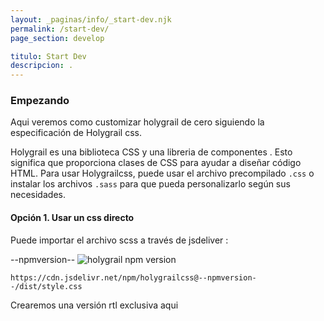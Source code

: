 ```yaml
---
layout: _paginas/info/_start-dev.njk
permalink: /start-dev/
page_section: develop

titulo: Start Dev
descripcion: .
---
```


### Empezando

Aqui veremos como customizar holygrail de cero siguiendo la especificación de Holygrail css.

Holygrail es una biblioteca CSS y una libreria de componentes . Esto significa que proporciona clases de CSS para ayudar a diseñar código HTML. Para usar Holygrailcss, puede usar el archivo precompilado `.css` o instalar los archivos `.sass` para que pueda personalizarlo según sus necesidades.

#### Opción 1. Usar un css directo

Puede importar el archivo scss a través de jsdeliver :

--npmversion-- ![holygrail npm version](https://img.shields.io/npm/v/holygrailcss.svg)

`https://cdn.jsdelivr.net/npm/holygrailcss@--npmversion--/dist/style.css`

Crearemos una versión rtl exclusiva aqui
